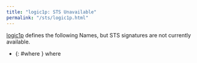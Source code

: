 ```yaml
---
title: "logic1p: STS Unavailable"
permalink: "/sts/logic1p.html"
---
```






[logic1p](/cd/logic1p)
defines the following Names, but STS signatures are not currently available.


 *  {: #where } where